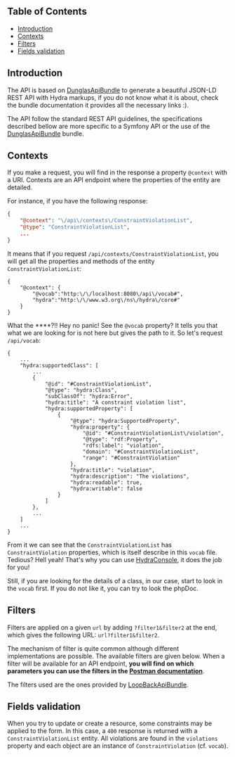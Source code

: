 ## Table of Contents

* [Introduction](/hackerguide/API-documentation#introduction)
* [Contexts](/hackerguide/API-documentation#contexts)
* [Filters](/hackerguide/API-documentation#filters)
* [Fields validation](/hackerguide/API-documentation#fields-validation)

## Introduction

The API is based on [DunglasApiBundle][1] to generate a beautiful JSON-LD REST API with Hydra markups, if you do not know what it is about, check the bundle documentation it provides all the necessary links :).

The API follow the standard REST API guidelines, the specifications described bellow are more specific to a Symfony API or the use of the [DunglasApiBundle][1] bundle.

## Contexts

If you make a request, you will find in the response a property `@context` with a URI. Contexts are an API endpoint where the properties of the entity are detailed.

For instance, if you have the following response:

```json
{
    "@context": "\/api\/contexts\/ConstraintViolationList",
    "@type": "ConstraintViolationList",
    ...
}
```

It means that if you request `/api/contexts/ConstraintViolationList`, you will get all the properties and methods of the entity `ConstraintViolationList`:

```
{
    "@context": {
        "@vocab":"http:\/\/localhost:8080\/api\/vocab#",
        "hydra":"http:\/\/www.w3.org\/ns\/hydra\/core#"
    }
}
```

What the ****?!! Hey no panic! See the `@vocab` property? It tells you that what we are looking for is not here but gives the path to it. So let's request `/api/vocab`:

```
{
    ...
    "hydra:supportedClass": [
        ...
        {
            "@id": "#ConstraintViolationList",
            "@type": "hydra:Class",
            "subClassOf": "hydra:Error",
            "hydra:title": "A constraint violation list",
            "hydra:supportedProperty": [
                {
                    "@type": "hydra:SupportedProperty",
                    "hydra:property": {
                        "@id": "#ConstraintViolationList\/violation",
                        "@type": "rdf:Property",
                        "rdfs:label": "violation",
                        "domain": "#ConstraintViolationList",
                        "range": "#ConstraintViolation"
                    },
                    "hydra:title": "violation",
                    "hydra:description": "The violations",
                    "hydra:readable": true,
                    "hydra:writable": false
                }
            ]
        },
        ...
    ]
    ...
}
```

From it we can see that the `ConstraintViolationList` has `ConstraintViolation` properties, which is itself describe in this `vocab` file. Tedious? Hell yeah! That's why you can use [HydraConsole](https://github.com/lanthaler/HydraConsole), it does the job for you!

Still, if you are looking for the details of a class, in our case, start to look in the `vocab` first. If you do not like it, you can try to look the phpDoc.

## Filters

Filters are applied on a given `url` by adding `?filter1&filter2` at the end, which gives the following URL: `url?filter1&filter2`.

The mechanism of filter is quite common although different implementations are possible. The available filters are given below. When a filter will be available for an API endpoint, **you will find on which parameters you can use the filters in the [Postman documentation](/hackerguide/Dev-tools#postman)**.

The filters used are the ones provided by [LoopBackApiBundle](https://github.com/theofidry/LoopBackApiBundle).

## Fields validation

When you try to update or create a resource, some constraints may be applied to the form. In this case, a `400` response is returned with a `ConstraintViolationList` entity. All violations are found in the `violations` property and each object are an instance of `ConstraintViolation` (cf. `vocab`).

[1]: https://github.com/dunglas/DunglasApiBundle
